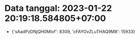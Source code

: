 # Data tanggal: 2023-01-22 20:19:18.584805+07:00

* {'sAadPzDNjQH0Mlof': 8309, 'cFAYOvZLuTHAQ9M8': 15933}
